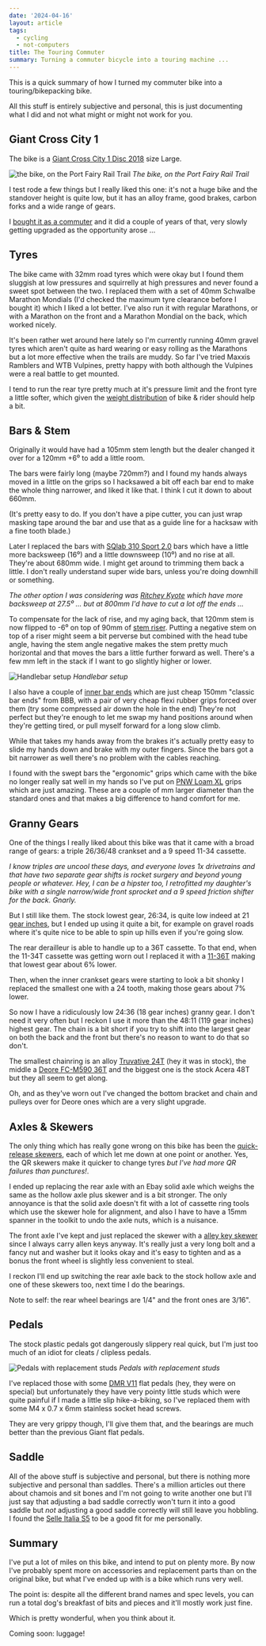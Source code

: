 ```yaml
---
date: '2024-04-16'
layout: article
tags:
  - cycling
  - not-computers
title: The Touring Commuter
summary: Turning a commuter bicycle into a touring machine ...
---
```


This is a quick summary of how I turned my commuter bike
into a touring/bikepacking bike.

All this stuff is entirely subjective and personal, this is just 
documenting what I did and not what might or might not work for you.

## Giant Cross City 1 

The bike is a [Giant Cross City 1 Disc 2018](https://www.giant-bicycles.com/au/cross-city-1-disc-2018)
size Large.

![the bike, on the Port Fairy Rail Trail](img/pfff.jpg)
*The bike, on the Port Fairy Rail Trail*

I test rode a few things but I really liked this one: it's not a huge bike and
the standover height is quite low, but it has an alloy frame, good brakes,
carbon forks and a wide range of gears.

I [bought it as a commuter](../the-cycling-bikepacking-post/#commuting-life) and
it did a couple of years of that, very slowly getting upgraded as the opportunity
arose ...

## Tyres

The bike came with 32mm road tyres which were okay but I found them sluggish at low
pressures and squirrelly at high pressures and never found a sweet spot 
between the two.  I replaced them with a set of 40mm Schwalbe Marathon Mondials
(I'd checked the maximum tyre clearance before I bought it) which I liked 
a lot better.  I've also run it with regular Marathons, or with a Marathon on the front
and a Marathon Mondial on the back, which worked nicely.

It's been rather wet around here lately so I'm currently running 40mm gravel tyres
which aren't quite as hard wearing or easy rolling as the Marathons but a lot more effective
when the trails are muddy.  So far I've tried Maxxis Ramblers and WTB Vulpines,
pretty happy with both although the Vulpines were a real battle to get mounted.

I tend to run the rear tyre pretty much at it's pressure limit and the front tyre
a little softer, which given the [weight distribution](../cooking-for-weight-weenies/)
of bike & rider should help a bit.

## Bars & Stem

Originally it would have had a 105mm stem length but the dealer changed it over
for a 120mm +6⁰ to add a little room.

The bars were fairly long (maybe 720mm?) and I found my hands
always moved in a little on the grips so I hacksawed a bit off each bar end to make
the whole thing narrower, and liked it like that.  I think I cut it down to about 660mm.

(It's pretty easy to do.  If you don't have a pipe cutter, you can just wrap masking 
tape around the bar and use that as a guide line for a hacksaw with a fine tooth blade.)

Later I replaced the bars with
[SQlab 310 Sport 2.0](https://www.sq-lab.com/en/area-of-use/trekking/sqlab-handlebar-310-sport-2-0-31-8.html)
bars which have a little more backsweep (16⁰) and a little downsweep (10⁰) and no rise at all.
They're about 680mm wide.  I might get around to trimming them back a little.
I don't really understand super wide bars, unless you're doing downhill or something.

*The other option I was considering was
[Ritchey Kyote](https://ritcheylogic.com/bike/handlebars/comp-kyote-handlebar)
which have more backsweep at 27.5⁰ ... but at 800mm I'd have to cut a lot off
the ends ...*

To compensate for the lack of rise, and my aging back, that 120mm stem is now
flipped to -6⁰ on top of 90mm of
[stem riser](https://sheldonbrown.com/handsup.html).  Putting a negative
stem on top of a riser might seem a bit perverse but combined with the head 
tube angle, having the stem angle negative makes the stem pretty much horizontal
and that moves the bars a little further forward as well.  There's a few mm left
in the stack if I want to go slightly higher or lower.

![Handlebar setup](img/getagrip.jpg)
*Handlebar setup*

I also have a couple of [inner bar ends](https://bikepacking.com/gear/adding-alt-hand-positions-to-flat-bars/)
which are just cheap 150mm "classic bar ends" from BBB, with a pair of very cheap
flexi rubber grips forced over them (try some compressed air down the hole in the end)
They're not perfect but they're enough to let me swap my hand positions
around when they're getting tired, or pull myself forward for a long slow climb.

While that takes my hands away from the
brakes it's actually pretty easy to slide my hands down and brake with my outer fingers.
Since the bars got a bit narrower as well there's no problem with the cables
reaching.

I found with the swept bars the "ergonomic" grips which came with the bike no 
longer really sat well in my hands so I've put on
[PNW Loam XL](https://www.mtbdirect.com.au/products/pnw-components-loam-xl-grip?variant=40691101827117)
grips which are just amazing.  These are a couple of mm larger diameter 
than the standard ones and that makes a big difference to hand comfort for me.

## Granny Gears

One of the things I really liked about this bike was that it came with
a broad range of gears: a triple 26/36/48 crankset and a 9 speed 11-34 cassette.

*I know triples are uncool these days, and everyone loves 1x drivetrains
and that have two separate gear shifts is rocket surgery and beyond young 
people or whatever.  Hey, I can be a hipster too, I retrofitted my daughter's
bike with a single narrow/wide front sprocket and a 9 speed friction shifter
for the back.  Gnarly.*

But I still like them.  The stock lowest gear, 26:34, is quite low indeed at 21
[gear inches](https://www.sheldonbrown.com/gloss_g.html#gearinch), but I ended up
using it quite a bit, for example on gravel roads where it's quite nice to be able to spin
up hills even if you're going slow.

The rear derailleur is able to handle up to a 36T cassette.
To that end, when the 11-34T cassette was getting worn out I replaced it with a
[11-36T](https://www.pushys.com.au/shimano-alivio-cs-hg400-11-36t-9-speed-cassette-silver.html)
making that lowest gear about 6% lower.

Then, when the inner crankset gears were starting
to look a bit shonky I replaced the smallest one with a 24 tooth, making those gears
about 7% lower.

So now I have a ridiculously low 24:36 (18 gear inches) granny gear.
I don't need it very often but I reckon I use it more than the 48:11 (119 gear inches)
highest gear.  The chain is a bit short if you try to shift into the largest
gear on both the back and the front but there's no reason to want to do that so don't.

The smallest chainring is an alloy
[Truvative 24T](https://www.pushys.com.au/truvativ-v1-24t-9-10-speed-triple-inner-aluminium-chainring-black.html)
(hey it was in stock), the middle a
[Deore FC-M590 36T](https://www.pushys.com.au/shimano-deore-fc-m590-36t-chainring-black.html)
and the biggest one is the stock Acera 48T but they all seem to get along.

Oh, and as they've worn out I've changed the bottom bracket and chain
and pulleys over for Deore ones which are a very slight upgrade.

## Axles & Skewers

The only thing which has really gone wrong on this bike has been the
[quick-release skewers](https://www.sheldonbrown.com/skewers.html),
each of which let me down at one point or another.  Yes, the QR skewers
make it quicker to change tyres *but I've had more QR failures than punctures!*.

I ended up replacing the rear axle with an Ebay solid axle which weighs the same
as the hollow axle plus skewer and is a bit stronger.  The only annoyance 
is that the solid axle doesn't fit with a lot of cassette ring tools which
use the skewer hole for alignment, and also I have to have a 15mm spanner 
in the toolkit to undo the axle nuts, which is a nuisance.

The front axle I've kept and just replaced the skewer with a
[alley key skewer](https://www.99bikes.com.au/qr-skewer-set-bbb-wheelfixed-allenkey)
since I always carry allen keys anyway.  It's really just a very long
bolt and a fancy nut and washer but it looks okay and it's easy to tighten and
as a bonus the front wheel is slightly less convenient to steal.

I reckon I'll end up switching the rear
axle back to the stock hollow axle and one of these skewers too, next time
I do the bearings.

Note to self: the rear wheel bearings are 1/4" and the front ones are 3/16".

## Pedals

The stock plastic pedals got dangerously slippery real quick, but I'm just
too much of an idiot for cleats / clipless pedals.

![Pedals with replacement studs](img/studs.jpg)
*Pedals with replacement studs*

I've replaced those with some [DMR V11](https://www.dmrbikes.com/Catalogue/Pedals/V11-2/V11)
flat pedals (hey, they were on special)
but unfortunately they have very pointy little studs which were quite painful
if I made a little slip hike-a-biking, so I've replaced them with 
some M4 x 0.7 x 6mm stainless socket head screws.

They are very grippy though, I'll give them that, and the bearings are much 
better than the previous Giant flat pedals.

## Saddle

All of the above stuff is subjective and personal, but there is nothing more
subjective and personal than saddles.  There's a million articles out there
about chamois and sit bones and I'm not going to write another one but I'll
just say that adjusting a bad saddle correctly won't turn it into a good
saddle but *not* adjusting a good saddle correctly will still leave you 
hobbling.  I found the [Selle Italia S5](https://www.selleitalia.com/s-5-superflow/)
to be a good fit for me personally.

## Summary

I've put a lot of miles on this bike, and intend to put on plenty more.
By now I've probably spent more on accessories and replacement parts than
on the original bike, but what I've ended up with is a bike which runs
very well.

The point is: despite all the different brand names and spec levels, you 
can run a total dog's breakfast of bits and pieces and it'll mostly work just fine.

Which is pretty wonderful, when you think about it.

Coming soon: luggage!
